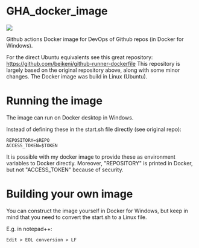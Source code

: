 # GHA_docker_image
[<img src="https://img.shields.io/badge/dockerhub-images-blue.svg?logo=Docker">](https://hub.docker.com/repository/docker/artsofcoding/ghadocker/general)

Github actions Docker image for DevOps of Github repos (in Docker for Windows).

For the direct Ubuntu equivalents see this great repository: https://github.com/beikeni/github-runner-dockerfile
This repository is largely based on the original repository above, along with some minor changes. The Docker image was build in Linux (Ubuntu).

# Running the image
The image can run on Docker desktop in Windows.

Instead of defining these in the start.sh file directly (see original repo):
```
REPOSITORY=$REPO
ACCESS_TOKEN=$TOKEN
```
It is possible with my docker image to provide these as environment variables to Docker directly. 
Moreover, "REPOSITORY" is printed in Docker, but not "ACCESS_TOKEN" because of security.

# Building your own image
You can construct the image yourself in Docker for Windows, but keep in mind that you need to convert the start.sh to a Linux file.

E.g. in notepad++:
```
Edit > EOL conversion > LF
```
